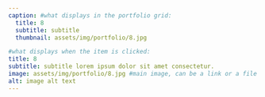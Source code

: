 ```yaml
---
caption: #what displays in the portfolio grid:
  title: 8
  subtitle: subtitle
  thumbnail: assets/img/portfolio/8.jpg

#what displays when the item is clicked:
title: 8
subtitle: subtitle lorem ipsum dolor sit amet consectetur.
image: assets/img/portfolio/8.jpg #main image, can be a link or a file in assets/img/portfolio
alt: image alt text
---
```

